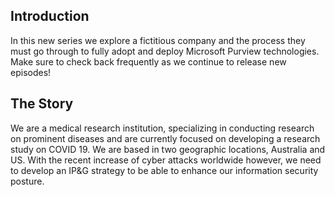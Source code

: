 ## Introduction

In this new series we explore a fictitious company and the process they must go through to fully adopt and deploy Microsoft Purview technologies.  Make sure to check back frequently as we continue to release new episodes!

## The Story

We are a medical research institution, specializing in conducting research on prominent diseases and are currently focused on developing a research study on COVID 19. We are based in two geographic locations, Australia and US. With the recent increase of cyber attacks worldwide however, we need to develop an IP&G strategy to be able to enhance our information security posture. 